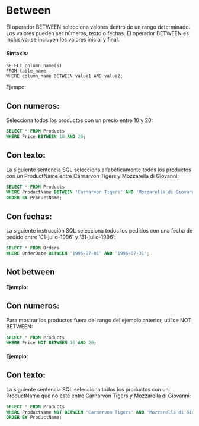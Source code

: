 # Between
 
El operador BETWEEN selecciona valores dentro de un rango determinado. Los valores pueden ser números, texto o fechas.
El operador BETWEEN es inclusivo: se incluyen los valores inicial y final. 

#### Sintaxis:

```ssh
SELECT column_name(s)
FROM table_name
WHERE column_name BETWEEN value1 AND value2;
```

Ejempo:

## Con numeros:

Selecciona todos los productos con un precio entre 10 y 20:

```sql
SELECT * FROM Products
WHERE Price BETWEEN 10 AND 20;
```

## Con texto:

La siguiente sentencia SQL selecciona alfabéticamente todos los productos con un ProductName entre Carnarvon Tigers y Mozzarella di Giovanni:

```sql
SELECT * FROM Products
WHERE ProductName BETWEEN 'Carnarvon Tigers' AND 'Mozzarella di Giovanni'
ORDER BY ProductName;
```

## Con fechas:

La siguiente instrucción SQL selecciona todos los pedidos con una fecha de pedido entre '01-julio-1996' y '31-julio-1996':

```sql
SELECT * FROM Orders
WHERE OrderDate BETWEEN '1996-07-01' AND '1996-07-31';
```

## Not between

#### Ejemplo:

## Con numeros:

Para mostrar los productos fuera del rango del ejemplo anterior, utilice NOT BETWEEN:

```sql
SELECT * FROM Products
WHERE Price NOT BETWEEN 10 AND 20;
```

#### Ejemplo:

## Con texto:

La siguiente sentencia SQL selecciona todos los productos con un ProductName que no esté entre Carnarvon Tigers y Mozzarella di Giovanni:

```sql
SELECT * FROM Products
WHERE ProductName NOT BETWEEN 'Carnarvon Tigers' AND 'Mozzarella di Giovanni'
ORDER BY ProductName;
```